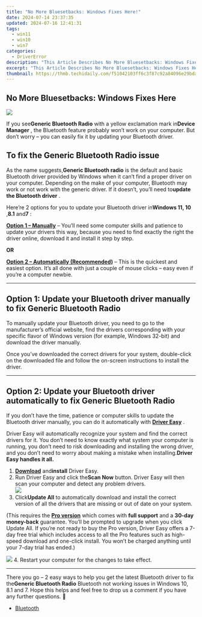 ```yaml
---
title: "No More Bluesetbacks: Windows Fixes Here!"
date: 2024-07-14 23:37:35
updated: 2024-07-16 12:41:31
tags:
  - win11
  - win10
  - win7
categories:
  - DriverError
description: "This Article Describes No More Bluesetbacks: Windows Fixes Here!"
excerpt: "This Article Describes No More Bluesetbacks: Windows Fixes Here!"
thumbnail: https://thmb.techidaily.com/f51042103ff6c3f87c92a84096e29bdaf9eccd433a92cd047a35aea4a9510783.jpg
---
```


## No More Bluesetbacks: Windows Fixes Here

![](https://images.drivereasy.com/wp-content/uploads/2018/12/img_5c17864d24297.jpg)

 If you see**Generic Bluetooth Radio** with a yellow exclamation mark in**Device Manager** , the Bluetooth feature probably won’t work on your computer. But don’t worry – you can easily fix it by updating your Bluetooth driver.

## To fix the Generic Bluetooth Radio issue

 As the name suggests,**Generic Bluetooth radio** is the default and basic Bluetooth driver provided by Windows when it can’t find a proper driver on your computer. Depending on the make of your computer, Bluetooth may work or not work with the generic driver. If it doesn’t, you’ll need to**update the Bluetooth driver** .

 Here’re 2 options for you to update your Bluetooth driver in**Windows 11, 10** ,**8.1** and**7** :

[**Option 1 – Manually**](https://twopages.pxf.io/21em1d) – You’ll need some computer skills and patience to update your drivers this way, because you need to find exactly the right the driver online, download it and install it step by step.

**OR**

[**Option 2 – Automatically (Recommended)**](#O2) – This is the quickest and easiest option. It’s all done with just a couple of mouse clicks – easy even if you’re a computer newbie.

---

## Option 1: Update your Bluetooth driver manually to fix Generic Bluetooth Radio

 To manually update your Bluetooth driver, you need to go to the manufacturer’s official  website, find the drivers corresponding with your specific flavor of Windows version (for example, Windows 32-bit) and download the driver manually.

 Once you’ve downloaded the correct drivers for your system, double-click on the downloaded file and follow the on-screen instructions to install the driver.

---

## Option 2: Update your Bluetooth driver automatically to fix Generic Bluetooth Radio

 If you don’t have the time, patience or computer skills to update the Bluetooth driver manually, you can do it automatically with **[Driver Easy](https://tools.techidaily.com/drivereasy/download/)**  .

 Driver Easy will automatically recognize your system and find the correct drivers for it. You don’t need to know exactly what system your computer is running, you don’t need to risk downloading and installing the wrong driver, and you don’t need to worry about making a mistake when installing.**Driver Easy handles it all.**

1. **[Download](https://tools.techidaily.com/drivereasy/download/)**  and**install** Driver Easy.
2. Run Driver Easy and click the**Scan Now** button. Driver Easy will then scan your computer and detect any problem drivers.  
![](https://www.drivereasy.com/wp-content/uploads/2024/05/DE-scan-now-6.0.jpg)
3. Click**Update All** to automatically download and install the correct version of all the drivers that are missing or out of date on your system.  

 (This requires the **[Pro version](https://tools.techidaily.com/drivereasy/download/)**  which comes with **full support**  and a **30-day money-back**  guarantee. You’ll be prompted to upgrade when you click Update All. If you’re not ready to buy the Pro version, Driver Easy offers a 7-day free trial which includes access to all the Pro features such as high-speed download and one-click install. You won’t be charged anything until your 7-day trial has ended.)  

![](https://www.drivereasy.com/wp-content/uploads/2022/01/intel-wireless-bluetooth.png)
4. Restart your computer for the changes to take effect.

---

 There you go – 2 easy ways to help you get the latest Bluetooth driver to fix the**Generic Bluetooth Radio** Bluetooth not working issues in Windows 10, 8.1 and 7\. Hope this helps and feel free to drop us a comment if you have any further questions. 🙂

* [Bluetooth](https://store.drivereasy.com/order/cart.php?PRODS=4731822&QTY=1&AFFILIATE=108875)

<ins class="adsbygoogle"
     style="display:block"
     data-ad-format="autorelaxed"
     data-ad-client="ca-pub-7571918770474297"
     data-ad-slot="1223367746"></ins>



<ins class="adsbygoogle"
     style="display:block"
     data-ad-client="ca-pub-7571918770474297"
     data-ad-slot="8358498916"
     data-ad-format="auto"
     data-full-width-responsive="true"></ins>
